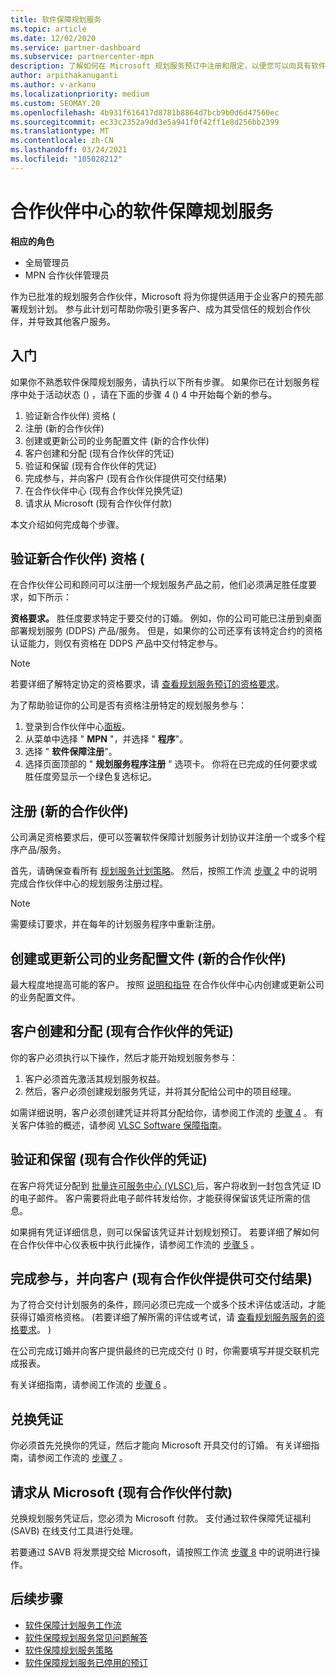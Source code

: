 ```yaml
---
title: 软件保障规划服务
ms.topic: article
ms.date: 12/02/2020
ms.service: partner-dashboard
ms.subservice: partnercenter-mpn
description: 了解如何在 Microsoft 规划服务预订中注册和限定，以便您可以向具有软件保障的客户提供培训和其他服务。
author: arpithakanuganti
ms.author: v-arkanu
ms.localizationpriority: medium
ms.custom: SEOMAY.20
ms.openlocfilehash: 4b931f616417d8781b8864d7bcb9b0d6d47560ec
ms.sourcegitcommit: ec33c2352a9dd3e5a941f0f42ff1e8d256bb2399
ms.translationtype: MT
ms.contentlocale: zh-CN
ms.lasthandoff: 03/24/2021
ms.locfileid: "105028212"
---
```

# <a name="software-assurance-planning-services-in-partner-center"></a>合作伙伴中心的软件保障规划服务

**相应的角色**

- 全局管理员
- MPN 合作伙伴管理员

作为已批准的规划服务合作伙伴，Microsoft 将为你提供适用于企业客户的预先部署规划计划。 参与此计划可帮助你吸引更多客户、成为其受信任的规划合作伙伴，并导致其他客户服务。

## <a name="get-started"></a>入门

如果你不熟悉软件保障规划服务，请执行以下所有步骤。 如果你已在计划服务程序中处于活动状态 () ，请在下面的步骤 4 () 4 中开始每个新的参与。

1. 验证新合作伙伴) 资格 (
2. 注册 (新的合作伙伴) 
3. 创建或更新公司的业务配置文件 (新的合作伙伴) 
4. 客户创建和分配 (现有合作伙伴的凭证) 
5. 验证和保留 (现有合作伙伴的凭证) 
6. 完成参与，并向客户 (现有合作伙伴提供可交付结果) 
7. 在合作伙伴中心 (现有合作伙伴兑换凭证) 
8. 请求从 Microsoft (现有合作伙伴付款) 

本文介绍如何完成每个步骤。

## <a name="verify-eligibility-new-partners"></a>验证新合作伙伴) 资格 (

在合作伙伴公司和顾问可以注册一个规划服务产品之前，他们必须满足胜任度要求，如下所示：

**资格要求。** 胜任度要求特定于要交付的订婚。 例如，你的公司可能已注册到桌面部署规划服务 (DDPS) 产品/服务。 但是，如果你的公司还享有该特定合约的资格认证能力，则仅有资格在 DDPS 产品中交付特定参与。

>[!NOTE]
> 若要详细了解特定协定的资格要求，请 [查看规划服务预订的资格要求](software-assurance-dps-requirements.md)。

为了帮助验证你的公司是否有资格注册特定的规划服务参与：

1. 登录到合作伙伴中心[面板](https://partner.microsoft.com/dashboard/home)。
2. 从菜单中选择 " **MPN** "，并选择 " **程序**"。
3. 选择 " **软件保障注册**"。
4. 选择页面顶部的 " **规划服务程序注册** " 选项卡。 你将在已完成的任何要求或胜任度旁显示一个绿色复选标记。

## <a name="enroll-new-partners"></a>注册 (新的合作伙伴) 

公司满足资格要求后，便可以签署软件保障计划服务计划协议并注册一个或多个程序产品/服务。

首先，请确保查看所有 [规划服务计划策略](https://go.microsoft.com/fwlink/?linkid=2115984)。 然后，按照工作流 [步骤 2](https://go.microsoft.com/fwlink/?linkid=2115983) 中的说明完成合作伙伴中心的规划服务注册过程。

>[!NOTE]
> 需要续订要求，并在每年的计划服务程序中重新注册。

## <a name="create-or-update-your-companys-business-profile-new-partners"></a>创建或更新公司的业务配置文件 (新的合作伙伴) 

最大程度地提高可能的客户。 按照 [说明和指导](create-a-marketing-profile.md) 在合作伙伴中心内创建或更新公司的业务配置文件。

## <a name="customer-creates-and-assigns-voucher-existing-partners"></a>客户创建和分配 (现有合作伙伴的凭证) 

你的客户必须执行以下操作，然后才能开始规划服务参与：

1. 客户必须首先激活其规划服务权益。
2. 然后，客户必须创建规划服务凭证，并将其分配给公司中的项目经理。

如需详细说明，客户必须创建凭证并将其分配给你，请参阅工作流的 [步骤 4](https://go.microsoft.com/fwlink/?linkid=2115983) 。 有关客户体验的概述，请参阅 [VLSC Software 保障指南](https://download.microsoft.com/download/A/7/D/A7D04694-1B1E-4B18-918F-0EDCD43BA2E5/VLSC-Software-Assurance-Guide_en-US.pdf)。

## <a name="validate-and-reserve-voucher-existing-partners"></a>验证和保留 (现有合作伙伴的凭证) 

在客户将凭证分配到 [批量许可服务中心 (VLSC) ](https://www.microsoft.com/Licensing/servicecenter/default.aspx)后，客户将收到一封包含凭证 ID 的电子邮件。 客户需要将此电子邮件转发给你，才能获得保留该凭证所需的信息。

如果拥有凭证详细信息，则可以保留该凭证并计划规划预订。 若要详细了解如何在合作伙伴中心仪表板中执行此操作，请参阅工作流的 [步骤 5](https://go.microsoft.com/fwlink/?linkid=2115983) 。

## <a name="complete-engagement-and-provide-deliverables-to-your-customer-existing-partners"></a>完成参与，并向客户 (现有合作伙伴提供可交付结果) 

为了符合交付计划服务的条件，顾问必须已完成一个或多个技术评估或活动，才能获得订婚资格资格。  (若要详细了解所需的评估或考试，请 [查看规划服务服务的资格要求](software-assurance-dps-requirements.md)。 ) 

在公司完成订婚并向客户提供最终的已完成交付 () 时，你需要填写并提交联机完成报表。

有关详细指南，请参阅工作流的 [步骤 6](https://go.microsoft.com/fwlink/?linkid=2115983) 。

## <a name="redeem-voucher"></a>兑换凭证

你必须首先兑换你的凭证，然后才能向 Microsoft 开具交付的订婚。 有关详细指南，请参阅工作流的 [步骤 7](https://go.microsoft.com/fwlink/?linkid=2115983) 。

## <a name="request-payment-from-microsoft-existing-partners"></a>请求从 Microsoft (现有合作伙伴付款) 

兑换规划服务凭证后，您必须为 Microsoft 付款。 支付通过软件保障凭证福利 (SAVB) 在线支付工具进行处理。

若要通过 SAVB 将发票提交给 Microsoft，请按照工作流 [步骤 8](https://go.microsoft.com/fwlink/?linkid=2115983) 中的说明进行操作。

## <a name="next-steps"></a>后续步骤

- [软件保障计划服务工作流](https://go.microsoft.com/fwlink/?linkid=2115983)
- [软件保障规划服务常见问题解答](https://go.microsoft.com/fwlink/?linkid=2116077)
- [软件保障规划服务策略](https://go.microsoft.com/fwlink/?linkid=2115984)
- [软件保障规划服务已停用的预订](https://query.prod.cms.rt.microsoft.com/cms/api/am/binary/RE4sln9)

